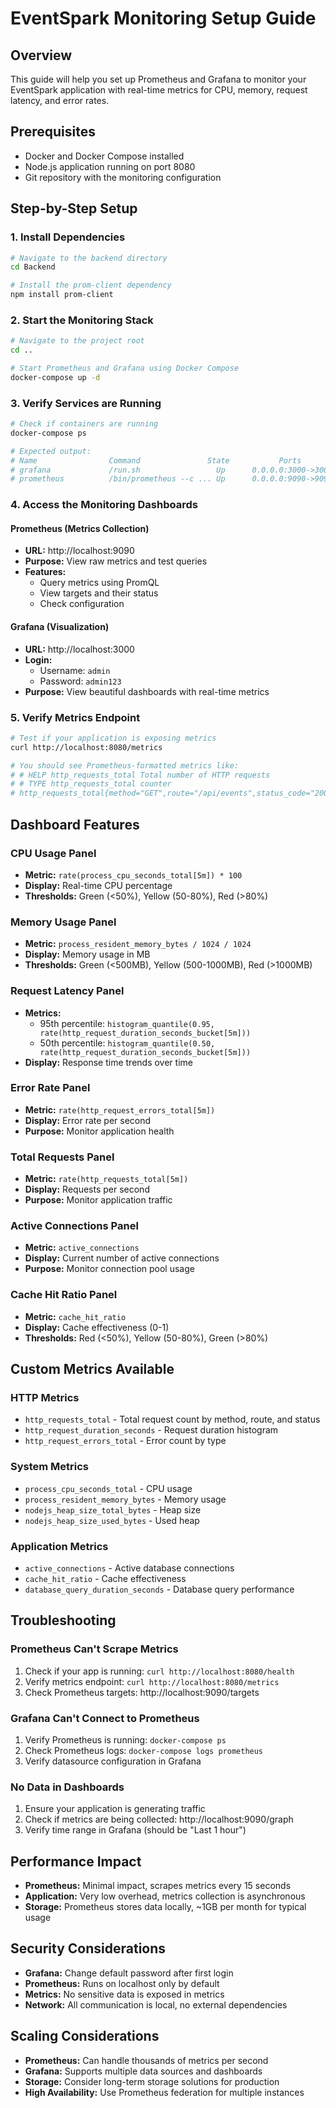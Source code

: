 # EventSpark Monitoring Setup Guide

## Overview
This guide will help you set up Prometheus and Grafana to monitor your EventSpark application with real-time metrics for CPU, memory, request latency, and error rates.

## Prerequisites
- Docker and Docker Compose installed
- Node.js application running on port 8080
- Git repository with the monitoring configuration

## Step-by-Step Setup

### 1. Install Dependencies
```bash
# Navigate to the backend directory
cd Backend

# Install the prom-client dependency
npm install prom-client
```

### 2. Start the Monitoring Stack
```bash
# Navigate to the project root
cd ..

# Start Prometheus and Grafana using Docker Compose
docker-compose up -d
```

### 3. Verify Services are Running
```bash
# Check if containers are running
docker-compose ps

# Expected output:
# Name                Command               State           Ports
# grafana             /run.sh                 Up      0.0.0.0:3000->3000/tcp
# prometheus          /bin/prometheus --c ... Up      0.0.0.0:9090->9090/tcp
```

### 4. Access the Monitoring Dashboards

#### Prometheus (Metrics Collection)
- **URL:** http://localhost:9090
- **Purpose:** View raw metrics and test queries
- **Features:** 
  - Query metrics using PromQL
  - View targets and their status
  - Check configuration

#### Grafana (Visualization)
- **URL:** http://localhost:3000
- **Login:** 
  - Username: `admin`
  - Password: `admin123`
- **Purpose:** View beautiful dashboards with real-time metrics

### 5. Verify Metrics Endpoint
```bash
# Test if your application is exposing metrics
curl http://localhost:8080/metrics

# You should see Prometheus-formatted metrics like:
# # HELP http_requests_total Total number of HTTP requests
# # TYPE http_requests_total counter
# http_requests_total{method="GET",route="/api/events",status_code="200"} 42
```

## Dashboard Features

### CPU Usage Panel
- **Metric:** `rate(process_cpu_seconds_total[5m]) * 100`
- **Display:** Real-time CPU percentage
- **Thresholds:** Green (<50%), Yellow (50-80%), Red (>80%)

### Memory Usage Panel
- **Metric:** `process_resident_memory_bytes / 1024 / 1024`
- **Display:** Memory usage in MB
- **Thresholds:** Green (<500MB), Yellow (500-1000MB), Red (>1000MB)

### Request Latency Panel
- **Metrics:** 
  - 95th percentile: `histogram_quantile(0.95, rate(http_request_duration_seconds_bucket[5m]))`
  - 50th percentile: `histogram_quantile(0.50, rate(http_request_duration_seconds_bucket[5m]))`
- **Display:** Response time trends over time

### Error Rate Panel
- **Metric:** `rate(http_request_errors_total[5m])`
- **Display:** Error rate per second
- **Purpose:** Monitor application health

### Total Requests Panel
- **Metric:** `rate(http_requests_total[5m])`
- **Display:** Requests per second
- **Purpose:** Monitor application traffic

### Active Connections Panel
- **Metric:** `active_connections`
- **Display:** Current number of active connections
- **Purpose:** Monitor connection pool usage

### Cache Hit Ratio Panel
- **Metric:** `cache_hit_ratio`
- **Display:** Cache effectiveness (0-1)
- **Thresholds:** Red (<50%), Yellow (50-80%), Green (>80%)

## Custom Metrics Available

### HTTP Metrics
- `http_requests_total` - Total request count by method, route, and status
- `http_request_duration_seconds` - Request duration histogram
- `http_request_errors_total` - Error count by type

### System Metrics
- `process_cpu_seconds_total` - CPU usage
- `process_resident_memory_bytes` - Memory usage
- `nodejs_heap_size_total_bytes` - Heap size
- `nodejs_heap_size_used_bytes` - Used heap

### Application Metrics
- `active_connections` - Active database connections
- `cache_hit_ratio` - Cache effectiveness
- `database_query_duration_seconds` - Database query performance

## Troubleshooting

### Prometheus Can't Scrape Metrics
1. Check if your app is running: `curl http://localhost:8080/health`
2. Verify metrics endpoint: `curl http://localhost:8080/metrics`
3. Check Prometheus targets: http://localhost:9090/targets

### Grafana Can't Connect to Prometheus
1. Verify Prometheus is running: `docker-compose ps`
2. Check Prometheus logs: `docker-compose logs prometheus`
3. Verify datasource configuration in Grafana

### No Data in Dashboards
1. Ensure your application is generating traffic
2. Check if metrics are being collected: http://localhost:9090/graph
3. Verify time range in Grafana (should be "Last 1 hour")

## Performance Impact
- **Prometheus:** Minimal impact, scrapes metrics every 15 seconds
- **Application:** Very low overhead, metrics collection is asynchronous
- **Storage:** Prometheus stores data locally, ~1GB per month for typical usage

## Security Considerations
- **Grafana:** Change default password after first login
- **Prometheus:** Runs on localhost only by default
- **Metrics:** No sensitive data is exposed in metrics
- **Network:** All communication is local, no external dependencies

## Scaling Considerations
- **Prometheus:** Can handle thousands of metrics per second
- **Grafana:** Supports multiple data sources and dashboards
- **Storage:** Consider long-term storage solutions for production
- **High Availability:** Use Prometheus federation for multiple instances 
